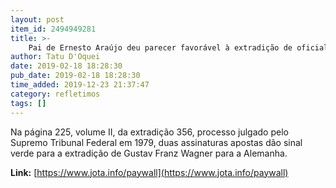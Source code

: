```yaml
---
layout: post
item_id: 2494949281
title: >-
    Pai de Ernesto Araújo deu parecer favorável à extradição de oficial nazista
author: Tatu D'Oquei
date: 2019-02-18 18:28:30
pub_date: 2019-02-18 18:28:30
time_added: 2019-12-23 21:37:47
category: refletimos
tags: []
---
```


Na página 225, volume II, da extradição 356, processo julgado pelo Supremo Tribunal Federal em 1979, duas assinaturas apostas dão sinal verde para a extradição de Gustav Franz Wagner para a Alemanha.

**Link:** [https://www.jota.info/paywall](https://www.jota.info/paywall)

